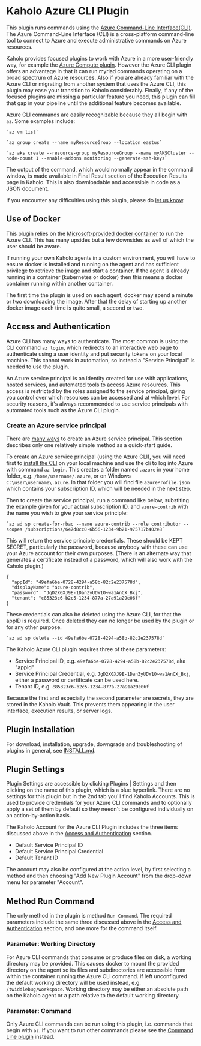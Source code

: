 # Kaholo Azure CLI Plugin
This plugin runs commands using the [Azure Command-Line Interface(CLI)](https://docs.microsoft.com/en-us/cli/azure/). The Azure Command-Line Interface (CLI) is a cross-platform command-line tool to connect to Azure and execute administrative commands on Azure resources.

Kaholo provides focused plugins to work with Azure in a more user-friendly way, for example the [Azure Compute plugin](https://github.com/Kaholo/kaholo-plugin-azure-compute). However the Azure CLI plugin offers an advantage in that it can run myriad commands operating on a broad spectrum of Azure resources. Also if you are already familiar with the Azure CLI or migrating from another system that uses the Azure CLI, this plugin may ease your transition to Kaholo considerably. Finally, if any of the focused plugins are missing a particular feature you need, this plugin can fill that gap in your pipeline until the additional feature becomes available.

Azure CLI commands are easily recognizable because they all begin with `az`. Some examples include:

    `az vm list`

    `az group create --name myResourceGroup --location eastus`

    `az aks create --resource-group myResourceGroup --name myAKSCluster --node-count 1 --enable-addons monitoring --generate-ssh-keys`

The output of the command, which would normally appear in the command window, is made available in Final Result section of the Execution Results page in Kaholo. This is also downloadable and accessible in code as a JSON document.

If you encounter any difficulties using this plugin, please do [let us know](https://kaholo.io/contact/).

## Use of Docker
This plugin relies on the [Microsoft-provided docker container](https://docs.microsoft.com/en-us/cli/azure/run-azure-cli-docker) to run the Azure CLI. This has many upsides but a few downsides as well of which the user should be aware.

If running your own Kaholo agents in a custom environment, you will have to ensure docker is installed and running on the agent and has sufficient privilege to retrieve the image and start a container. If the agent is already running in a container (kubernetes or docker) then this means a docker container running within another container.

The first time the plugin is used on each agent, docker may spend a minute or two downloading the image. After that the delay of starting up another docker image each time is quite small, a second or two.

## Access and Authentication
Azure CLI has many ways to authenticate. The most common is using the CLI command `az login`, which redirects to an interactive web page to authenticate using a user identity and put security tokens on your local machine. This cannot work in automation, so instead a "Service Principal" is needed to use the plugin.

An Azure service principal is an identity created for use with applications, hosted services, and automated tools to access Azure resources. This access is restricted by the roles assigned to the service principal, giving you control over which resources can be accessed and at which level. For security reasons, it's always recommended to use service principals with automated tools such as the Azure CLI plugin.

### Create an Azure service principal ###
There are [many ways](https://docs.microsoft.com/en-us/cli/azure/create-an-azure-service-principal-azure-cli) to create an Azure service principal. This section describes only one relatively simple method as a quick-start guide.

To create an Azure service principal (using the Azure CLI), you will need first to [install the CLI](https://docs.microsoft.com/en-us/cli/azure/install-azure-cli) on your local machine and use the cli to log into Azure with command `az login`. This creates a folder named `.azure` in your home folder, e.g. `/home/username/.azure`, or on Windows `C:\user\username\.azure`. In that folder you will find file `azureProfile.json` which contains your subscription ID, which will be needed in the next step.

Then to create the service principal, run a command like below, substiting the example given for your actual subscription ID, and `azure-contrib` with the name you wish to give your service principle:

    `az ad sp create-for-rbac --name azure-contrib --role contributor --scopes /subscriptions/647d8cc0-6b56-1234-9b21-975717b402e8`

This will return the service principle credentials. These should be KEPT SECRET, particularly the password, because anybody with these can use your Azure account for their own purposes. (There is an alternate way that generates a certificate instead of a password, which will also work with the Kaholo plugin.)

    {
      "appId": "49efa6be-0728-4294-a58b-82c2e237578d",
      "displayName": "azure-contrib",
      "password": "JgD2XGXJ9E-1DanZyUDW1O~wa1AnCX_Bxj",
      "tenant": "c85323c6-b2c5-1234-877a-27a91a29e06f"
    }

These credentials can also be deleted using the Azure CLI, for that the appID is required. Once deleted they can no longer be used by the plugin or for any other purpose.

    `az ad sp delete --id 49efa6be-0728-4294-a58b-82c2e237578d`

The Kaholo Azure CLI plugin requires three of these parameters:
* Service Principal ID, e.g. `49efa6be-0728-4294-a58b-82c2e237578d`, aka "appId"
* Service Principal Credential, e.g. `JgD2XGXJ9E-1DanZyUDW1O~wa1AnCX_Bxj`, either a password or certificate can be used here.
* Tenant ID, e.g. `c85323c6-b2c5-1234-877a-27a91a29e06f`

Because the first and especially the second parameter are secrets, they are stored in the Kaholo Vault. This prevents them appearing in the user interface, execution results, or server logs.

## Plugin Installation
For download, installation, upgrade, downgrade and troubleshooting of plugins in general, see [INSTALL.md](./INSTALL.md).

## Plugin Settings
Plugin Settings are accessible by clicking Plugins | Settings and then clicking on the name of this plugin, which is a blue hyperlink. There are no settings for this plugin but in the 2nd tab you'll find Kaholo Accounts. This is used to provide credentials for your Azure CLI commands and to optionally apply a set of them by default so they needn't be configured individually on an action-by-action basis.

The Kaholo Account for the Azure CLI Plugin includes the three items discussed above in the [Access and Authentication](#Access-and-Authentication) section.

* Default Service Principal ID
* Default Service Principal Credential
* Default Tenant ID

The account may also be configured at the action level, by first selecting a method and then choosing "Add New Plugin Account" from the drop-down menu for parameter "Account".

## Method Run Command ##
The only method in the plugin is method `Run Command`. The required parameters include the same three discussed above in the [Access and Authentication](#Access-and-Authentication) section, and one more for the command itself.

### Parameter: Working Directory
For Azure CLI commands that consume or produce files on disk, a working directory may be provided. This causes docker to mount the provided directory on the agent so its files and subdirectories are accessible from within the container running the Azure CLI command. If left unconfigured the default working directory will be used instead, e.g. `/twiddlebug/workspace`. Working directory may be either an absolute path on the Kaholo agent or a path relative to the default working directory.

### Parameter: Command
Only Azure CLI commands can be run using this plugin, i.e. commands that begin with `az`. If you want to run other commands please see the [Command Line plugin](https://github.com/Kaholo/kaholo-plugin-cmd) instead.